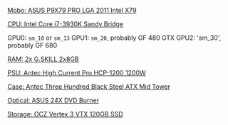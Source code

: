 [Mobo: ASUS P9X79 PRO LGA 2011 Intel X79](http://www.newegg.com/Product/Product.aspx?Item=N82E16813131800)

[CPU: Intel Core i7-3930K Sandy Bridge](http://www.newegg.com/Product/Product.aspx?Item=N82E16819116492)

GPU0: `sm_10` or `sm_13`
GPU1: `sm_20`, probably GF 480 GTX
GPU2: 'sm_30', probably GF 680

[RAM: 2x G.SKILL 2x8GB](http://www.newegg.com/Product/Product.aspx?Item=N82E16820231489)

[PSU: Antec High Current Pro HCP-1200 1200W](http://www.newegg.com/Product/Product.aspx?Item=N82E16817371043)

[Case: Antec Three Hundred Black Steel ATX Mid Tower](http://www.newegg.com/Product/Product.aspx?Item=N82E16811129042)

[Optical: ASUS 24X DVD Burner](http://www.newegg.com/Product/Product.aspx?Item=N82E16827135204)

[Storage: OCZ Vertex 3 VTX 120GB SSD](http://www.newegg.com/Product/Product.aspx?Item=N82E16820227706)
